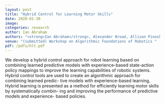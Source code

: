 ```yaml
---
layout: post
title: "Hybrid Control for Learning Motor Skills"
date: 2020-01-30
image:
categories: research
author: Ian Abraham
authors: "<strong>Ian Abraham</strong>, Alexander Broad, Allison Pinosky, Brenna Argall, Todd Murphey"
venue: "(submitted) Workshop on Algorithmic Foundations of Robotics "
pdf: /pdfs/hlt.pdf
---
```



We develop a hybrid control approach for robot learning based on combining learned predictive models with
experience-based state-action policy mappings to improve the learning capabilities of robotic systems. Hybrid
control tools are used to create an algorithmic approach for combining learned predic- tive models with
experience-based learning. Hybrid learning is presented as a method for efficiently learning motor skills by
systematically combin- ing and improving the performance of predictive models and experience- based policies.
